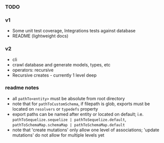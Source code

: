 ### TODO

### v1

- Some unit test coverage, Integrations tests against database
- README (lightweight docs)

### v2

- cli
- crawl database and generate models, types, etc
- operators: recursive
- Recursive creates - currently 1 level deep

### readme notes

- all `pathTo<entity>` must be absolute from root directory
- note that for `pathToCustomSchema`, if filepath is glob, exports must be located on `resolvers` or `typedefs` property
- export paths can be named after entity or located on default; i.e. `pathToSequelize.sequelize | pathToSequelize.default`, `pathToSchemaMap.schemaMap | pathToSchemaMap.default`
- note that 'create mutations' only allow one level of associations; 'update mutations' do not allow for multiple levels yet

